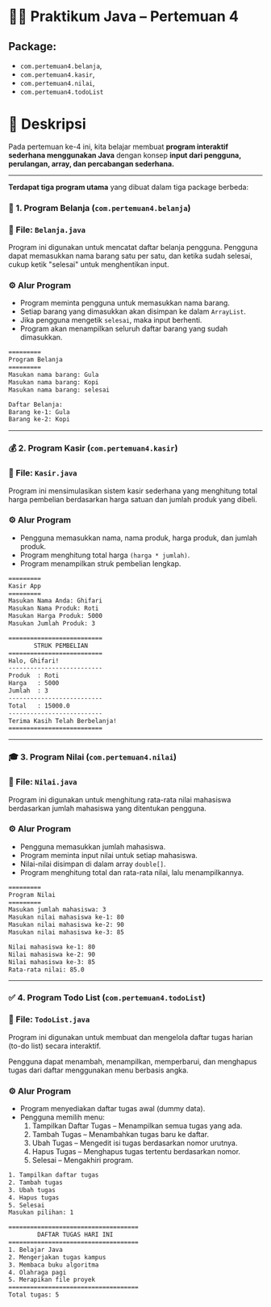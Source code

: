 # 🧑‍💻 Praktikum Java – Pertemuan 4

## Package: 
- `com.pertemuan4.belanja`, 
- `com.pertemuan4.kasir`, 
- `com.pertemuan4.nilai`, 
- `com.pertemuan4.todoList`

# 📘 Deskripsi
Pada pertemuan ke-4 ini, kita belajar membuat **program interaktif sederhana menggunakan Java** dengan konsep **input dari pengguna, perulangan, array, dan percabangan sederhana.**

----

**Terdapat tiga program utama** yang dibuat dalam tiga package berbeda:
### 🛒 1. Program Belanja (`com.pertemuan4.belanja`)
### 📂 File:  `Belanja.java`
Program ini digunakan untuk mencatat daftar belanja pengguna.
Pengguna dapat memasukkan nama barang satu per satu, dan ketika sudah selesai, cukup ketik "selesai" untuk menghentikan input.

### ⚙️ Alur Program
- Program meminta pengguna untuk memasukkan nama barang.
- Setiap barang yang dimasukkan akan disimpan ke dalam `ArrayList`.
- Jika pengguna mengetik `selesai`, maka input berhenti.
- Program akan menampilkan seluruh daftar barang yang sudah dimasukkan.

```bash
=========
Program Belanja
=========
Masukan nama barang: Gula
Masukan nama barang: Kopi
Masukan nama barang: selesai

Daftar Belanja:
Barang ke-1: Gula
Barang ke-2: Kopi

```

----

### 💰 2. Program Kasir (`com.pertemuan4.kasir`)
### 📂 File: `Kasir.java`
Program ini mensimulasikan sistem kasir sederhana yang menghitung total harga pembelian berdasarkan harga satuan dan jumlah produk yang dibeli.

### ⚙️ Alur Program
- Pengguna memasukkan nama, nama produk, harga produk, dan jumlah produk.
- Program menghitung total harga `(harga * jumlah)`.
- Program menampilkan struk pembelian lengkap.

```bash
=========
Kasir App
=========
Masukan Nama Anda: Ghifari
Masukan Nama Produk: Roti
Masukan Harga Produk: 5000
Masukan Jumlah Produk: 3

==========================
       STRUK PEMBELIAN
==========================
Halo, Ghifari!
--------------------------
Produk  : Roti
Harga   : 5000
Jumlah  : 3
--------------------------
Total   : 15000.0
--------------------------
Terima Kasih Telah Berbelanja!
==========================
```

----

### 🎓 3. Program Nilai (`com.pertemuan4.nilai`)
### 📂 File: `Nilai.java`
Program ini digunakan untuk menghitung rata-rata nilai mahasiswa berdasarkan jumlah mahasiswa yang ditentukan pengguna.

### ⚙️ Alur Program
- Pengguna memasukkan jumlah mahasiswa.
- Program meminta input nilai untuk setiap mahasiswa.
- Nilai-nilai disimpan di dalam array `double[]`.
- Program menghitung total dan rata-rata nilai, lalu menampilkannya.

```bash
=========
Program Nilai
=========
Masukan jumlah mahasiswa: 3
Masukan nilai mahasiswa ke-1: 80
Masukan nilai mahasiswa ke-2: 90
Masukan nilai mahasiswa ke-3: 85

Nilai mahasiswa ke-1: 80
Nilai mahasiswa ke-2: 90
Nilai mahasiswa ke-3: 85
Rata-rata nilai: 85.0
```

----

### ✅ 4. Program Todo List (`com.pertemuan4.todoList`)
### 📂 File: `TodoList.java`
Program ini digunakan untuk membuat dan mengelola daftar tugas harian (to-do list) secara interaktif.

Pengguna dapat menambah, menampilkan, memperbarui, dan menghapus tugas dari daftar menggunakan menu berbasis angka.

### ⚙️ Alur Program
- Program menyediakan daftar tugas awal (dummy data).
- Pengguna memilih menu:
  1.  Tampilkan Daftar Tugas – Menampilkan semua tugas yang ada.
  2.  Tambah Tugas – Menambahkan tugas baru ke daftar.
  3.  Ubah Tugas – Mengedit isi tugas berdasarkan nomor urutnya.
  4.  Hapus Tugas – Menghapus tugas tertentu berdasarkan nomor.
  5.  Selesai – Mengakhiri program.

```bash
1. Tampilkan daftar tugas
2. Tambah tugas
3. Ubah tugas
4. Hapus tugas
5. Selesai
Masukan pilihan: 1

====================================
        DAFTAR TUGAS HARI INI
====================================
1. Belajar Java
2. Mengerjakan tugas kampus
3. Membaca buku algoritma
4. Olahraga pagi
5. Merapikan file proyek
====================================
Total tugas: 5
```